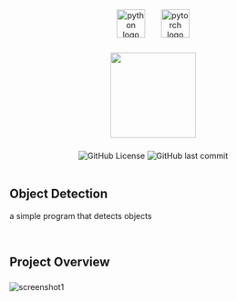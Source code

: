 <div align="center">
  <img src="https://cdn.jsdelivr.net/gh/devicons/devicon/icons/python/python-original.svg" height="50" alt="python logo"  />
  <img width="20" />
  <img src="https://cdn.jsdelivr.net/gh/devicons/devicon/icons/pytorch/pytorch-original.svg" height="50" alt="pytorch logo"  />
</div>

###

<div align="center">
  <img height="150" src="https://c.tenor.com/-2pWL2rs3tQAAAAC/tenor.gif"  />
</div>

###

<div align="center">
  <img alt="GitHub License" src="https://img.shields.io/github/license/hizo9/object_detection">
  <img alt="GitHub last commit" src="https://img.shields.io/github/last-commit/hizo9/object_detection">
</div>

<br>

###

## Object Detection
a simple program that detects objects

<br>

###

## Project Overview

###

![screenshot1](https://i.imgur.com/T0u56Ev.png)
